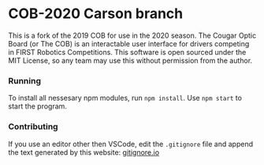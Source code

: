 # COB-2020 Carson branch


This is a fork of the 2019 COB for use in the 2020 season. The Cougar Optic Board (or The COB) is an interactable user interface for drivers competing in FIRST Robotics Competitions. This software is open sourced under the MIT License, so any team may use this without permission from the author.

### Running
To install all nessesary npm modules, run `npm install`. Use `npm start` to start the program.

### Contributing
If you use an editor other then VSCode, edit the `.gitignore` file and append the text generated by this website: [gitignore.io](https://www.gitignore.io/)


